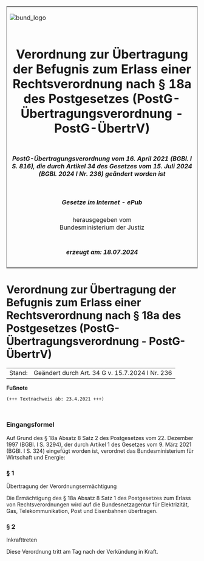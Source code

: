 <span id="DECKBLATT.html"></span>

<table border="0" frame="border" width="100%">

<tr valign="top">

<td align="left">

![bund\_logo](BfJ_2021_Web_de_de.gif)

</td>

<td align="right">

 

</td>

</tr>

<tr align="center" valign="middle">

<td colspan="2">

# Verordnung zur Übertragung der Befugnis zum Erlass einer Rechtsverordnung nach § 18a des Postgesetzes (PostG-Übertragungsverordnung - PostG-ÜbertrV)

</td>

</tr>

<tr align="center" valign="middle">

<td colspan="2">

##### PostG-Übertragungsverordnung vom 16. April 2021 (BGBl. I S. 816), die durch Artikel 34 des Gesetzes vom 15. Juli 2024 (BGBl. 2024 I Nr. 236) geändert worden ist

</td>

</tr>

<tr align="center" valign="middle">

<td colspan="2">

  
  

##### Gesetze im Internet - ePub  
  
herausgegeben vom  
Bundesministerium der Justiz

</td>

</tr>

<tr align="center" valign="bottom">

<td colspan="2">

  
  

##### erzeugt am: 18.07.2024

</td>

</tr>

</table>

<span id="BJNR081600021.html"></span>

# Verordnung zur Übertragung der Befugnis zum Erlass einer Rechtsverordnung nach § 18a des Postgesetzes (PostG-Übertragungsverordnung - PostG-ÜbertrV)

<div>

<div class="jnhtml">

|        |                                                 |
| ------ | ----------------------------------------------- |
| Stand: | Geändert durch Art. 34 G v. 15.7.2024 I Nr. 236 |

</div>

</div>

<div>

  
**Fußnote**

<div class="jnhtml">

<div>

<div class="jurAbsatz">

  

``` 
(+++ Textnachweis ab: 23.4.2021 +++)

 
```

</div>

</div>

</div>

</div>

<span id="BJNR081600021BJNE000100000.html"></span>

### Eingangsformel  

<div>

<div class="jnhtml">

<div>

<div class="jurAbsatz">

Auf Grund des § 18a Absatz 8 Satz 2 des Postgesetzes vom 22. Dezember
1997 (BGBl. I S. 3294), der durch Artikel 1 des Gesetzes vom 9. März
2021 (BGBl. I S. 324) eingefügt worden ist, verordnet das
Bundesministerium für Wirtschaft und Energie:

</div>

</div>

</div>

</div>

<span id="BJNR081600021BJNE000200000.html"></span>

### § 1  
Übertragung der Verordnungsermächtigung

<div>

<div class="jnhtml">

<div>

<div class="jurAbsatz">

Die Ermächtigung des § 18a Absatz 8 Satz 1 des Postgesetzes zum Erlass
von Rechtsverordnungen wird auf die Bundesnetzagentur für Elektrizität,
Gas, Telekommunikation, Post und Eisenbahnen übertragen.

</div>

</div>

</div>

</div>

<span id="BJNR081600021BJNE000300000.html"></span>

### § 2  
Inkrafttreten

<div>

<div class="jnhtml">

<div>

<div class="jurAbsatz">

Diese Verordnung tritt am Tag nach der Verkündung in Kraft.

</div>

</div>

</div>

</div>
